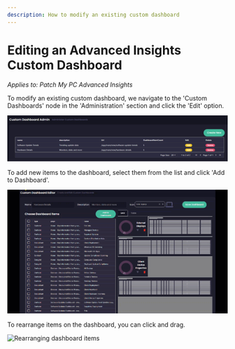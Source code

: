 ```yaml
---
description: How to modify an existing custom dashboard
---
```


# Editing an Advanced Insights Custom Dashboard

_Applies to: Patch My PC Advanced Insights_

To modify an existing custom dashboard, we navigate to the 'Custom Dashboards' node in the 'Administration' section and click the 'Edit' option.

![](/_images/image%20%281587%29.png "Custom Dashboards Admin page")

To add new items to the dashboard, select them from the list and click 'Add to Dashboard'.

![](/_images/2024-06-18_14-41-02.gif "Add new items to dashboard")

To rearrange items on the dashboard, you can click and drag.

![](/_images/2024-06-18_14-52-33.gif "Rearranging dashboard items")
